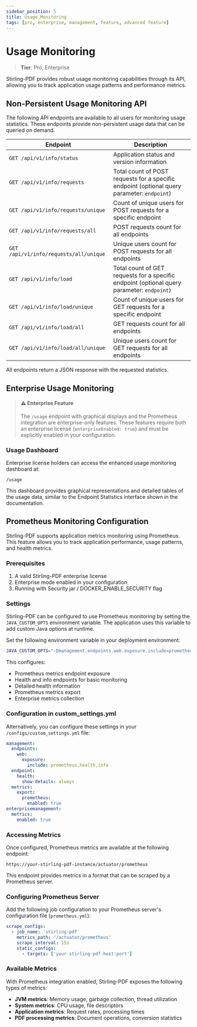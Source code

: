 ```yaml
---
sidebar_position: 5
title: Usage Monitoring
tags: [pro, enterprise, management, feature, advanced feature]
---
```


# Usage Monitoring
> **Tier**: Pro, Enterprise

Stirling-PDF provides robust usage monitoring capabilities through its API, allowing you to track application usage patterns and performance metrics.

## Non-Persistent Usage Monitoring API

The following API endpoints are available to all users for monitoring usage statistics. These endpoints provide non-persistent usage data that can be queried on demand.

| Endpoint | Description |
|----------|-------------|
| `GET /api/v1/info/status` | Application status and version information |
| `GET /api/v1/info/requests` | Total count of POST requests for a specific endpoint (optional query parameter: `endpoint`) |
| `GET /api/v1/info/requests/unique` | Count of unique users for POST requests for a specific endpoint |
| `GET /api/v1/info/requests/all` | POST requests count for all endpoints |
| `GET /api/v1/info/requests/all/unique` | Unique users count for POST requests for all endpoints |
| `GET /api/v1/info/load` | Total count of GET requests for a specific endpoint (optional query parameter: `endpoint`) |
| `GET /api/v1/info/load/unique` | Count of unique users for GET requests for a specific endpoint |
| `GET /api/v1/info/load/all` | GET requests count for all endpoints |
| `GET /api/v1/info/load/all/unique` | Unique users count for GET requests for all endpoints |

All endpoints return a JSON response with the requested statistics.

## Enterprise Usage Monitoring

> #### ⚠️ Enterprise Feature
> The `/usage` endpoint with graphical displays and the Prometheus integration are enterprise-only features. These features require both an enterprise license (`enterpriseEnabled: true`) and must be explicitly enabled in your configuration.

### Usage Dashboard

Enterprise license holders can access the enhanced usage monitoring dashboard at:

```
/usage
```

This dashboard provides graphical representations and detailed tables of the usage data, similar to the Endpoint Statistics interface shown in the documentation.

## Prometheus Monitoring Configuration

Stirling-PDF supports application metrics monitoring using Prometheus. This feature allows you to track application performance, usage patterns, and health metrics.

### Prerequisites

1. A valid Stirling-PDF enterprise license
2. Enterprise mode enabled in your configuration
3. Running with Security jar / DOCKER_ENABLE_SECURITY flag

### Settings

Stirling-PDF can be configured to use Prometheus monitoring by setting the `JAVA_CUSTOM_OPTS` environment variable. The application uses this variable to add custom Java options at runtime.

Set the following environment variable in your deployment environment:

```bash
JAVA_CUSTOM_OPTS="-Dmanagement.endpoints.web.exposure.include=prometheus,health,info -Dmanagement.endpoint.health.show-details=always -Dmanagement.metrics.export.prometheus.enabled=true -Denterprisemanagement.metrics.enabled=true"
```

This configures:
- Prometheus metrics endpoint exposure
- Health and info endpoints for basic monitoring
- Detailed health information
- Prometheus metrics export
- Enterprise metrics collection

### Configuration in custom_settings.yml

Alternatively, you can configure these settings in your `/configs/custom_settings.yml` file:

```yaml
management:
  endpoints:
    web:
      exposure:
        include: prometheus,health,info
  endpoint:
    health:
      show-details: always
  metrics:
    export:
      prometheus:
        enabled: true
enterprisemanagement:
  metrics:
    enabled: true
```

### Accessing Metrics

Once configured, Prometheus metrics are available at the following endpoint:

```
https://your-stirling-pdf-instance/actuator/prometheus
```

This endpoint provides metrics in a format that can be scraped by a Prometheus server.

### Configuring Prometheus Server

Add the following job configuration to your Prometheus server's configuration file (`prometheus.yml`):

```yaml
scrape_configs:
  - job_name: 'stirling-pdf'
    metrics_path: '/actuator/prometheus'
    scrape_interval: 15s
    static_configs:
      - targets: ['your-stirling-pdf-host:port']
```

### Available Metrics

With Prometheus integration enabled, Stirling-PDF exposes the following types of metrics:
- **JVM metrics**: Memory usage, garbage collection, thread utilization
- **System metrics**: CPU usage, file descriptors
- **Application metrics**: Request rates, processing times
- **PDF processing metrics**: Document operations, conversion statistics